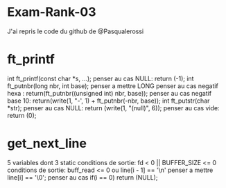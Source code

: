 # Exam-Rank-03

J'ai repris le code du github de @Pasqualerossi

# ft_printf
int  ft_printf(const char *s, ...);
   penser au cas NULL: return (-1);
 int  ft_putnbr(long nbr, int base);
   penser a mettre LONG
   penser au cas negatif hexa : return(ft_putnbr((unsigned int) nbr, base));
   penser au cas negatif base 10: return(write(1, "-', 1) + ft_putnbr(-nbr, base));
 int  ft_putstr(char *str);
   penser au cas NULL: return (write(1, "(null)", 6));
   penser au cas vide: return (0);

# get_next_line
 5 variables dont 3 static
 conditions de sortie: fd < 0 || BUFFER_SIZE <= 0
 conditions de sortie: buff_read <= 0 ou line[i - 1] == '\n'
 penser a mettre line[i] == '\0';
 penser au cas if(i == 0) return (NULL);
